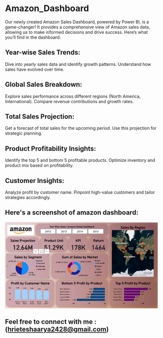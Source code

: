 # Amazon_Dashboard
Our newly created Amazon Sales Dashboard, powered by Power BI, is a game-changer! It provides a comprehensive view of Amazon sales data, allowing us to make informed decisions and drive success. Here’s what you’ll find in the dashboard:

## Year-wise Sales Trends:
Dive into yearly sales data and identify growth patterns.
Understand how sales have evolved over time.
## Global Sales Breakdown:
Explore sales performance across different regions (North America, International).
Compare revenue contributions and growth rates.
## Total Sales Projection:
Get a forecast of total sales for the upcoming period.
Use this projection for strategic planning.
## Product Profitability Insights:
Identify the top 5 and bottom 5 profitable products.
Optimize inventory and product mix based on profitability.
## Customer Insights:
Analyze profit by customer name.
Pinpoint high-value customers and tailor strategies accordingly.

## Here's a screenshot of amazon dashboard:

![Alt Text - Dashboard](https://github.com/Reetesh0007/Amazon_Dashboard/blob/main/Report.png)

## Feel free to connect with me :(hrieteshaarya2428@gmail.com) 

